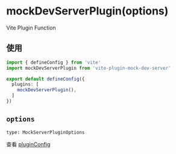# mockDevServerPlugin(options)

Vite Plugin Function

## 使用

``` ts
import { defineConfig } from 'vite'
import mockDevServerPlugin from 'vite-plugin-mock-dev-server'

export default defineConfig({
  plugins: [
    mockDevServerPlugin(),
  ]
})
```

## `options`

`type: MockServerPluginOptions`

查看 [pluginConfig](/guide/plugin-config)
